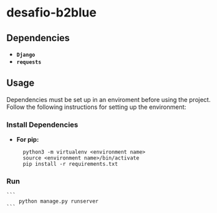# desafio-b2blue

## Dependencies

- **`Django`**
- **`requests`**

## Usage

Dependencies must be set up in an enviroment before using the project. Follow the following instructions for setting up the environment:

### Install Dependencies

- **For pip:**
  ```
    python3 -m virtualenv <environment name>
    source <environment name>/bin/activate
    pip install -r requirements.txt
  ```

### Run
    ```
        python manage.py runserver
    ```
